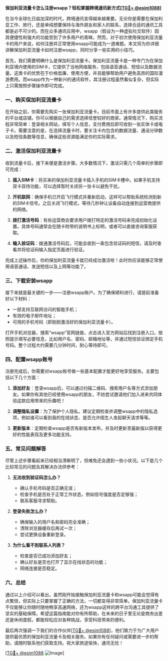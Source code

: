 **保加利亚流量卡怎么注册wsapp？轻松掌握跨境通讯新方式[[TG💪+ @esim1088](https://t.me/s/esim1088)]**

在当今全球化日益加深的时代，跨境通讯变得越来越重要。无论你是需要在保加利亚工作、旅行，还是单纯想要保持与海外朋友和家人的联系，选择合适的通讯工具都是必不可少的。而在众多通讯应用中，wsapp（假设为一种虚拟社交软件）因其便捷性和强大的功能受到了许多用户的青睐。然而，对于初次使用保加利亚流量卡的用户来说，如何注册并正常使用wsapp可能成为一道难题。本文将为你详细讲解保加利亚流量卡如何注册wsapp，同时分享一些实用的小技巧。

首先，我们需要明确什么是保加利亚流量卡。保加利亚流量卡是一种专门为在保加利亚境内使用的SIM卡，它提供了当地网络服务，包括语音通话、短信以及数据流量。这类卡的优势在于价格低廉、使用方便，并且能够帮助用户避免高昂的国际漫游费用。而wsapp作为一种新兴的通讯软件，其注册过程虽然看似复杂，但实际上只需按照步骤操作即可完成。

### 一、购买保加利亚流量卡

在开始之前，你需要先购买一张保加利亚流量卡。目前市面上有许多提供此类服务的平台或店铺，你可以根据自己的需求选择信誉较好的商家。通常情况下，购买流程非常简单：登录相关网站，填写个人信息，支付费用后即可收到一张实体卡或电子卡。需要注意的是，在选择流量卡时，要关注卡内包含的数据流量、通话分钟数以及短信条数等信息，确保这些资源能满足你的实际需求。

### 二、激活保加利亚流量卡

收到流量卡后，接下来便是激活步骤。大多数情况下，激活只需几个简单的步骤即可完成：

1. **插入SIM卡**：将买来的保加利亚流量卡插入手机的SIM卡槽中。如果手机支持双卡双待功能，可以选择暂时关闭另一张卡以避免干扰。
   
2. **开机联网**：确保手机已开启飞行模式并重新启动，这样可以帮助系统检测到新的SIM卡信号。之后关闭飞行模式，等待几秒钟让设备自动连接到运营商提供的网络。

3. **拨打激活号码**：有些运营商会要求用户拨打特定的激活号码来完成初始化设置。具体号码通常会在随卡附带的说明书上标明，或者可以直接咨询客服获取。

4. **输入验证码**：拨通激活号码后，可能会收到一条包含验证码的短信，请及时查看并将验证码输入指定页面进行验证。

完成上述操作后，你的保加利亚流量卡就已经成功激活啦！此时你应该能够正常使用语音通话、发送短信以及上网等功能了。

### 三、下载安装wsapp

接下来就是最关键的一步——注册wsapp账户。为了确保顺利进行，请提前准备好以下材料：
- 一部支持互联网访问的智能手机；
- 有效的电子邮件地址；
- 可用的手机号码（即刚刚激活好的保加利亚流量卡）。

打开手机浏览器，搜索“wsapp”官网链接，点击进入官方网站后找到注册入口。按照提示填写必要信息，比如用户名、密码、邮箱地址等，并通过短信验证绑定手机号码。整个过程大约需要几分钟时间，耐心等待即可。

### 四、配置wsapp账号

注册完成后，你需要对wsapp账号做一些基本配置才能更好地享受服务。主要包括以下几个方面：

1. **添加好友**：登录wsapp后，可以通过扫描二维码、搜索用户名等方式添加朋友。如果你有其他已经使用wsapp的朋友，不妨尝试邀请他们加入进来共同体验这款应用带来的乐趣吧！

2. **调整隐私设置**：为了保护个人隐私，建议定期检查并调整wsapp中的隐私选项，例如谁可以看到我的在线状态、是否允许陌生人发起聊天请求等等。

3. **更新版本**：定期检查wsapp是否有新版本发布，并及时更新至最新版以获得更好的性能表现及更多功能支持。

### 五、常见问题解答

尽管上述步骤看起来已经相当清晰明了，但难免还会遇到一些小状况。以下是几个比较常见的问题及其解决办法供参考：

1. **无法收到验证码怎么办？**
   - 确认手机号码是否正确无误；
   - 检查手机是否处于正常工作状态，例如信号强度是否足够强；
   - 联系客服寻求帮助。

2. **登录失败怎么办？**
   - 确保输入的用户名和密码完全准确；
   - 清除浏览器缓存后再试一次；
   - 尝试更换设备重新登录。

3. **为什么看不到联系人列表？**
   - 检查是否已成功添加好友；
   - 确认好友是否也打开了显示在线状态的功能；
   - 网络连接是否稳定。

### 六、总结

通过以上介绍可以看出，虽然刚开始接触保加利亚流量卡和wsapp可能会觉得有点繁琐，但实际上只要掌握了正确的方法，一切都变得非常简单。保加利亚流量卡不仅能够让你随时随地畅享高速网络，还为wsapp这样的跨平台沟通工具提供了坚实的基础保障。希望这篇指南能对你有所帮助，在未来的日子里无论是商务出差还是休闲度假，都能轻松应对各种挑战，享受科技带来的便利。

最后再次强调一下我们的合作伙伴[[TG💪+ @esim1088](https://t.me/s/esim1088)]，他们致力于为广大用户提供最优质的保加利亚流量卡及相关服务。如果你有任何疑问或需要进一步的帮助，请随时联系他们获取支持。祝大家旅途愉快，通讯无忧！

[[TG💪+ @esim1088](https://t.me/s/esim1088) ![Image](https://i.postimg.cc/4NQfJmqS/Snipaste-2025-05-13-00-14-12.png)]